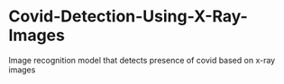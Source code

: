 # Covid-Detection-Using-X-Ray-Images
Image recognition model that detects presence of covid based on x-ray images
